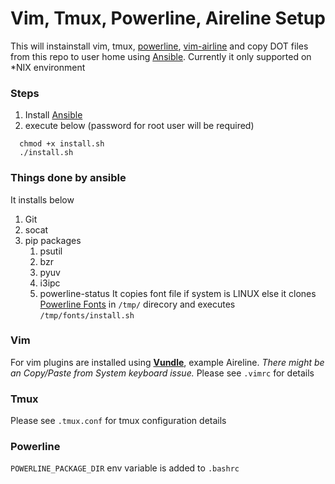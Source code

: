 Vim, Tmux, Powerline, Aireline Setup 
=====================================
This will instainstall vim, tmux, [powerline](https://powerline.readthedocs.io/en/latest/index.html#powerline), [vim-airline](https://github.com/vim-airline/vim-airline) and copy DOT files from this repo to user home using [Ansible](https://www.ansible.com/). Currently it only supported on *NIX environment

### Steps
1. Install [Ansible](http://docs.ansible.com/ansible/latest/intro_installation.html)
1. execute below (password for root user will be required)
```Shell
  chmod +x install.sh
  ./install.sh
```
### Things done by ansible
It installs below 
1. Git
1. socat
1. pip packages
    1. psutil
    1. bzr
    1. pyuv
    1. i3ipc
    1. powerline-status
It copies font file if system is LINUX else it clones [Powerline Fonts](https://github.com/powerline/fonts) in `/tmp/` direcory and executes `/tmp/fonts/install.sh`
### Vim
For vim plugins are installed using [**Vundle**](https://github.com/VundleVim/Vundle.vim), example Aireline.
*There might be an Copy/Paste from System keyboard issue.*
Please see `.vimrc` for details

### Tmux
Please see `.tmux.conf` for tmux configuration details

### Powerline
`POWERLINE_PACKAGE_DIR` env variable is added to `.bashrc`
